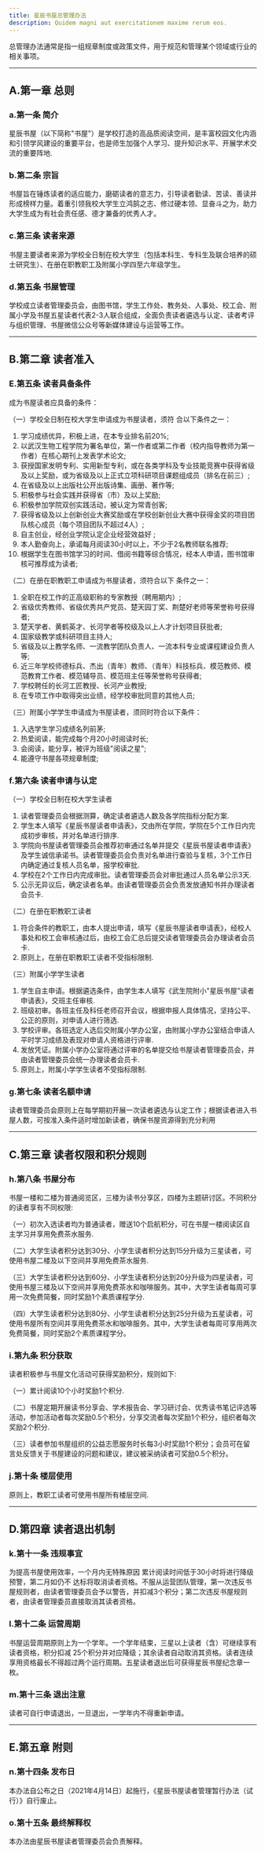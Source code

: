 ```yaml
---
title: 星辰书屋总管理办法
description: Quidem magni aut exercitationem maxime rerum eos.
---
```


总管理办法通常是指一组规章制度或政策文件，用于规范和管理某个领域或行业的相关事项。

---

## A.第一章 总则


### a.第一条  简介
星辰书屋（以下简称"书屋"）是学校打造的高品质阅读空间，是丰富校园文化内涵和引领学风建设的重要平台，也是师生加强个人学习、提升知识水平、开展学术交流的重要阵地.


### b.第二条 宗旨
书屋旨在锤炼读者的适应能力，磨砺读者的意志力，引导读者勤读、苦读、善读并形成榜样力量。着重引领我校大学生立鸿鹄之志、修过硬本领、显奋斗之为，助力大学生成为有社会责任感、德才兼备的优秀人才。


### c.第三条 读者来源
书屋主要读者来源为学校全日制在校大学生（包括本科生、专科生及联合培养的硕士研究生）、在册在职教职工及附属小学四至六年级学生。


### d.第五条 书屋管理
学校成立读者管理委员会，由图书馆，学生工作处、教务处、人事处、校工会、附属小学及书屋五星读者代表2-3人联合组成，全面负责读者遴选与认定、读者考评与组织管理、书屋微信公众号等新媒体建设与运营等工作。

---


## B.第二章 读者准入


### E.第五条 读者具备条件
成为书屋读者应具备的条件：


（一）学校全日制在校大学生申请成为书屋读者，须符 合以下条件之一： 
1. 学习成绩优异，积极上进，在本专业排名前20%;
2. 以武汉生物工程学院为署名单位，第一作者或第二作者（校内指导教师为第一作者）在核心期刊上发表学术论文;
3. 获授国家发明专利、实用新型专利，或在各类学科及专业技能竞赛中获得省级及以上奖励，或为省级及以上正式立项科研项目课题组成员（排名在前三）;
4. 在省级及以上出版社公开出版诗集、画册、著作等;
5. 积极参与社会实践并获得省（市）及以上奖励;
6. 积极参加学院双创实践活动，被认定为常青创客;
7. 获得省级及以上创新创业大赛奖励或在学校创新创业大赛中获得金奖的项目团队核心成员（每个项目团队不超过4人）;
8. 自主创业，经创业学院认定企业经营效益好 ;
9. 本人勤奋向上，承诺每月阅读30小时以上，不少于2名教师联名推荐;
10. 根据学生在图书馆学习的时间、借阅书籍等综合情况，经本人申请，图书馆审核可推荐成为读者;


（二）在册在职教职工申请成为书屋读者，须符合以下 条件之一： 
1. 全职在校工作的正高级职称的专家教授（聘用期内）;
2. 省级优秀教师、省级优秀共产党员、楚天园丁奖、荆楚好老师等荣誉称号获得者;
3. 楚天学者、黄鹤英才、长河学者等校级及以上人才计划项目获批者;
4. 国家级教学或科研项目主持人;
5. 省级及以上教学名师、一流教学团队负责人、一流本科专业或课程建设负责人等;
6. 近三年学校师德标兵、杰出（青年）教师、（青年）科技标兵、模范教师、模范教育工作者、模范辅导员、模范班主任等荣誉称号获得者;
7. 学校聘任的长河工匠教授、长河产业教授;
8. 在专项工作中取得突出业绩，经学校审批同意的其他人员;


（三）附属小学学生申请成为书屋读者，须同时符合以下条件： 
1. 入选学生学习成绩名列前茅;
2. 热爱阅读，能完成每个月20小时阅读时长;
3. 会阅读，能分享，被评为班级"阅读之星";
4. 能遵守书屋各项规章制度;


### f.第六条 读者申请与认定


（一）学校全日制在校大学生读者 
1. 读者管理委员会根据测算，确定读者遴选人数及各学院指标分配方案.
2. 学生本人填写《星辰书屋读者申请表》，交由所在学院，学院在5个工作日内完成初步审核，并对名单进行排序.
3. 学院向书屋读者管理委员会推荐初审通过名单并提交《星辰书屋读者申请表》及学生诚信承诺书。读者管理委员会负责对名单进行查验与复核，3个工作日内确定通过复核人员名单，报学校审批.
4. 学校在2个工作日内完成审批。读者管理委员会对审批通过人员名单公示3天.
5. 公示无异议后，确定读者名单。由读者管理委员会负责发放通知书并办理读者会员卡.


（二）在册在职教职工读者 
1. 符合条件的教职工，由本人提出申请，填写《星辰书屋读者申请表》，经校人事处和校工会审核通过后，由校工会汇总后提交读者管理委员会办理读者会员卡.
2. 原则上，在册在职教职工读者不受指标限制.


（三）附属小学学生读者 
1. 学生自主申请。根据遴选条件，由学生本人填写《武生院附小"星辰书屋"读者申请表》，交班主任审核.
2. 班级初审。各班主任及科任老师召开会议，根据申报人具体情况，坚持公平、公正的原则，对申请人进行筛选.
3. 学校评审。各班选定人选后交附属小学办公室，由附属小学办公室结合申请人平时学习成绩及表现对申请人资格进行评审.
4. 发放凭证。附属小学办公室将通过评审的名单提交给书屋读者管理委员会，并由读者管理委员会统一办理读者会员卡.
5. 原则上，附属小学学生读者不受指标限制.


### g.第七条 读者名额申请
读者管理委员会原则上在每学期初开展一次读者遴选与认定工作；根据读者进入书屋人数，可按准入条件适时增加新读者，确保书屋资源得到充分利用

---


## C.第三章 读者权限和积分规则


### h.第八条 书屋分布
书屋一楼和二楼为普通阅览区，三楼为读书分享区，四楼为主题研讨区。不同积分的读者享有不同权限: 


（一）初次入选读者均为普通读者，赠送10个启航积分，可在书屋一楼阅读区自主学习并享用免费茶水服务. 

（二）大学生读者积分达到30分、小学生读者积分达到15分升级为三星读者，可使用书屋二楼及以下空间并享用免费茶水服务. 

（三）大学生读者积分达到60分、小学生读者积分达到20分升级为四星读者，可使用书屋三楼及以下空间并享用免费茶水和咖啡服务。其中，大学生读者每周可享用一次免费简餐，同时奖励1个素质课程学分. 

（四）大学生读者积分达到80分、小学生读者积分达到25分升级为五星读者，可使用书屋所有空间并享用免费茶水和咖啡服务。其中，大学生读者每周可享用两次免费简餐，同时奖励2个素质课程学分。


### i.第九条 积分获取
读者积极参与书屋文化活动可获得奖励积分，规则如下:


（一）累计阅读10个小时奖励1个积分.

（二）书屋定期开展读书分享会、学术报告会、学习研讨会、优秀读书笔记评选等活动，参加活动者每次奖励0.5个积分，分享交流者每次奖励1个积分，组织者每次奖励2个积分.

（三）读者参加书屋组织的公益志愿服务时长每3小时奖励1个积分；会员可在留言处反馈关于书屋建设的问题和建议，建议被采纳读者可奖励0.5个积分。


### j.第十条 楼层使用
原则上，教职工读者可使用书屋所有楼层空间.

---


## D.第四章 读者退出机制


### k.第十一条 违规事宜
为提高书屋使用效率，一个月内无特殊原因 累计阅读时间低于30小时将进行降级预警，第二月如仍不 达标将取消读者资格。不服从运营团队管理，第一次违反书 屋规则者，由读者管理委员会予以警告，并扣减3个积分；第二次违反书屋规则者，由读者管理委员直接取消其读者资格。


### l.第十二条 运营周期
书屋运营周期原则上为一个学年。一个学年结束，三星以上读者（含）可继续享有读者资格，积分扣减 25个积分并对应降级；其余读者自动取消其资格。读者连续享用资格最长不得超过两个运行周期。五星读者退出后可获得星辰书屋纪念章一枚。


### m.第十三条 退出注意
读者可自行申请退出，一旦退出，一学年内不得重新申请。

---


## E.第五章 附则


### n.第十四条 发布日
本办法自公布之日（2021年4月14日）起施行，《星辰书屋读者管理暂行办法（试行）》自行废止。


### o.第十五条 最终解释权
本办法由星辰书屋读者管理委员会负责解释。